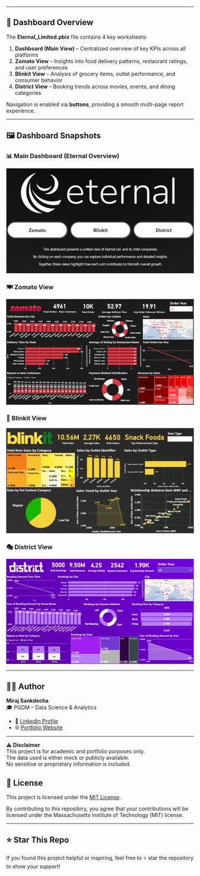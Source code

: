 
---

## 📌 Dashboard Overview

The **Eternal_Limited.pbix** file contains 4 key worksheets:

1. **Dashboard (Main View)** – Centralized overview of key KPIs across all platforms  
2. **Zomato View** – Insights into food delivery patterns, restaurant ratings, and user preferences  
3. **Blinkit View** – Analysis of grocery items, outlet performance, and consumer behavior  
4. **District View** – Booking trends across movies, events, and dining categories  

Navigation is enabled via **buttons**, providing a smooth multi-page report experience.

---

## 🖼️ Dashboard Snapshots

### 📊 Main Dashboard (Eternal Overview)  
![Main Dashboard](https://github.com/mirajsankdecha/Eternal-Dashboard-Analytics/blob/main/Elements/Eternal-View.png)

### 🍽️ Zomato View  
![Zomato Dashboard](https://github.com/mirajsankdecha/Eternal-Dashboard-Analytics/blob/main/Elements/Zomato-View.png)

### 🛒 Blinkit View  
![Blinkit Dashboard](https://github.com/mirajsankdecha/Eternal-Dashboard-Analytics/blob/main/Elements/Blinkit-View.png)

### 🎭 District View  
![District Dashboard](https://github.com/mirajsankdecha/Eternal-Dashboard-Analytics/blob/main/Elements/District-View.png)

---

## 👨‍💼 Author

**Miraj Sankdecha**  
🎓 PGDM – Data Science & Analytics  

- 🔗 [LinkedIn Profile](https://www.linkedin.com/in/mirajsankdecha/)  
- 🌐 [Portfolio Website](https://mirajsankdecha.vercel.app/)  

---

 ⚠️ **Disclaimer**  
 This project is for academic and portfolio purposes only.  
 The data used is either mock or publicly available.  
 No sensitive or proprietary information is included.

## 📌 License

This project is licensed under the [MIT License](https://github.com/mirajsankdecha/Eternal-Dashboard-Analytics?tab=MIT-1-ov-file#readme).

By contributing to this repository, you agree that your contributions will be licensed under the Massachusetts Institute of Technology (MIT) license.


---

## ⭐️ Star This Repo

If you found this project helpful or inspiring, feel free to ⭐️ star the repository to show your support!
